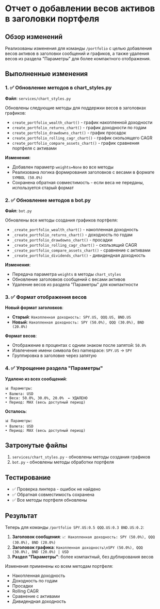 # Отчет о добавлении весов активов в заголовки портфеля

## Обзор изменений

Реализованы изменения для команды `/portfolio` с целью добавления весов активов в заголовки сообщений и графиков, а также удаления весов из раздела "Параметры" для более компактного отображения.

## Выполненные изменения

### 1. ✅ Обновление методов в chart_styles.py

**Файл**: `services/chart_styles.py`

Обновлены следующие методы для поддержки весов в заголовках графиков:

- `create_portfolio_wealth_chart()` - график накопленной доходности
- `create_portfolio_returns_chart()` - график доходности по годам  
- `create_portfolio_drawdowns_chart()` - график просадок
- `create_portfolio_rolling_cagr_chart()` - график скользящего CAGR
- `create_portfolio_compare_assets_chart()` - график сравнения портфеля с активами

**Изменения**:
- Добавлен параметр `weights=None` во все методы
- Реализована логика формирования заголовков с весами в формате `SYMBOL (50.0%)`
- Сохранена обратная совместимость - если веса не переданы, используется старый формат

### 2. ✅ Обновление методов в bot.py

**Файл**: `bot.py`

Обновлены все методы создания графиков портфеля:

- `_create_portfolio_wealth_chart()` - накопленная доходность
- `_create_portfolio_returns_chart()` - доходность по годам
- `_create_portfolio_drawdowns_chart()` - просадки
- `_create_portfolio_rolling_cagr_chart()` - скользящий CAGR
- `_create_portfolio_compare_assets_chart()` - сравнение с активами
- `_create_portfolio_dividends_chart()` - дивидендная доходность

**Изменения**:
- Передача параметра `weights` в методы `chart_styles`
- Обновление заголовков сообщений с весами активов
- Удаление весов из раздела "Параметры" для компактности

### 3. ✅ Формат отображения весов

**Новый формат заголовков**:
- **Старый**: `Накопленная доходность: SPY.US, QQQ.US, BND.US`
- **Новый**: `Накопленная доходность: SPY (50.0%), QQQ (30.0%), BND (20.0%)`

**Формат весов**:
- Отображение в процентах с одним знаком после запятой: `50.0%`
- Извлечение имени символа без namespace: `SPY.US` → `SPY`
- Группировка в заголовке через запятую

### 4. ✅ Упрощение раздела "Параметры"

**Удалено из всех сообщений**:
```
📊 Параметры:
• Валюта: USD
• Веса: 50.0%, 30.0%, 20.0%  ← УДАЛЕНО
• Период: MAX (весь доступный период)
```

**Осталось**:
```
📊 Параметры:
• Валюта: USD
• Период: MAX (весь доступный период)
```

## Затронутые файлы

1. `services/chart_styles.py` - обновлены методы создания графиков
2. `bot.py` - обновлены методы обработки портфеля

## Тестирование

- ✅ Проверка линтера - ошибок не найдено
- ✅ Обратная совместимость сохранена
- ✅ Все методы портфеля обновлены

## Результат

Теперь для команды `/portfolio SPY.US:0.5 QQQ.US:0.3 BND.US:0.2`:

1. **Заголовок сообщения**: `📈 Накопленная доходность: SPY (50.0%), QQQ (30.0%), BND (20.0%)`
2. **Заголовок графика**: `Накопленная доходность\nSPY (50.0%), QQQ (30.0%), BND (20.0%) | USD`
3. **Раздел "Параметры"**: более компактный, без дублирования весов

Изменения применены ко всем методам портфеля:
- Накопленная доходность
- Доходность по годам
- Просадки
- Rolling CAGR
- Сравнение с активами
- Дивидендная доходность
